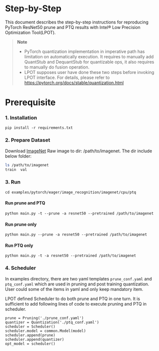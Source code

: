 Step-by-Step
============

This document describes the step-by-step instructions for reproducing PyTorch ResNet50 prune and PTQ results with Intel® Low Precision Optimization Tool(LPOT).

> **Note**
>
> * PyTorch quantization implementation in imperative path has limitation on automatically execution. It requires to manually add QuantStub and DequantStub for quantizable ops, it also requires to manually do fusion operation.
> * LPOT supposes user have done these two steps before invoking LPOT interface.
>   For details, please refer to https://pytorch.org/docs/stable/quantization.html

# Prerequisite

### 1. Installation

```shell
pip install -r requirements.txt
```

### 2. Prepare Dataset

Download [ImageNet](http://www.image-net.org/) Raw image to dir: /path/to/imagenet.  The dir include below folder:

```bash
ls /path/to/imagenet
train  val
```

### 3. Run


```shell
cd examples/pytorch/eager/image_recognition/imagenet/cpu/ptq
```

#### Run prune and PTQ
```
python main.py -t --prune -a resnet50 --pretrained /path/to/imagenet

```

#### Run prune only
```
python main.py --prune -a resnet50 --pretrained /path/to/imagenet

```

#### Run PTQ only
```
python main.py -t -a resnet50 --pretrained /path/to/imagenet

```

### 4. Scheduler

In examples directory, there are two yaml templates `prune_conf.yaml` and `ptq_conf.yaml` which are used in pruning and post training quantization. User could some of the items in yaml and only keep mandatory item.

LPOT defined Scheduler to do both prune and PTQ in one turn. It is sufficient to add following lines of code to execute pruning and PTQ in scheduler.
```
prune = Pruning('./prune_conf.yaml')
quantizer = Quantization('./ptq_conf.yaml')
scheduler = Scheduler()
scheduler.model = common.Model(model)
scheduler.append(prune)
scheduler.append(quantizer)
opt_model = scheduler()
```


